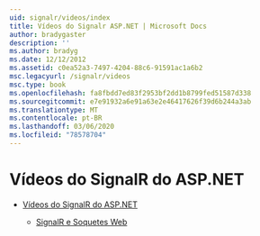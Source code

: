 ```yaml
---
uid: signalr/videos/index
title: Vídeos do Signalr ASP.NET | Microsoft Docs
author: bradygaster
description: ''
ms.author: bradyg
ms.date: 12/12/2012
ms.assetid: c0ea52a3-7497-4204-88c6-91591ac1a6b2
msc.legacyurl: /signalr/videos
msc.type: book
ms.openlocfilehash: fa8fbdd7ed83f2953bf2dd1b8799fed51587d338
ms.sourcegitcommit: e7e91932a6e91a63e2e46417626f39d6b244a3ab
ms.translationtype: MT
ms.contentlocale: pt-BR
ms.lasthandoff: 03/06/2020
ms.locfileid: "78578704"
---
```

# <a name="aspnet-signalr-videos"></a>Vídeos do SignalR do ASP.NET

- [Vídeos do SignalR do ASP.NET](getting-started/index.md)

    - [SignalR e Soquetes Web](getting-started/signalr-and-web-sockets.md)
